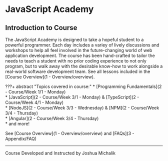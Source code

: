 # JavaScript Academy
## Introduction to Course
The JavaScript Academy is designed to take a hopeful student to a powerful programmer. Each day includes a variey of lively discussions and workshops to help all feel involved in the future-changing world of web application development. The course has been hand-crafted to tailor the needs to teach a student with no prior coding experience to not only program, but to walk away with the desirable know-how to work alongside a real-world software development team. See all lessons included in the [Course Overview](1 - Overview/overview).

???+ abstract "Topics covered in course:"
    * [Programming Fundamentals](2 - Course/Week 1/1 - Monday)   
    * [JavaScript](2 - Course/Week 3/1 - Monday) & [TypeScript](2 - Course/Week 4/1 - Monday)   
    * [NodeJS](2 - Course/Week 3/3 - Wednesday) & [NPM](2 - Course/Week 3/4 - Thursday)   
    * [Angular](2 - Course/Week 3/4 - Thursday)   
    * and more!

See [Course Overview](1 - Overview/overview) and [FAQs](3 - Appendix/FAQ)

----

Course Developed and Instructed by Joshua Michalik